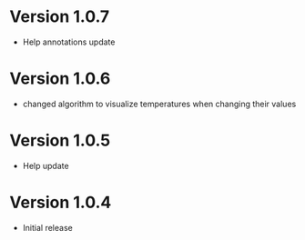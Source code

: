 # Version 1.0.7
- Help annotations update

# Version 1.0.6
- changed algorithm to visualize temperatures when changing their values

# Version 1.0.5
- Help update

# Version 1.0.4
- Initial release